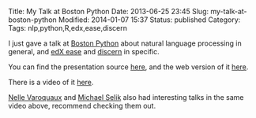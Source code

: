 Title: My Talk at Boston Python
Date: 2013-06-25 23:45
Slug: my-talk-at-boston-python
Modified: 2014-01-07 15:37
Status: published
Category: 
Tags: nlp,python,R,edx,ease,discern


I just gave a talk at [Boston Python](http://www.meetup.com/bostonpython/events/107649802/) about natural language processing in general, and [edX ease](https://github.com/edx/ease) and [discern](https://github.com/edx/discern) in specific.

You can find the presentation source [here](https://github.com/VikParuchuri/boston-python-ml), and the web version of it [here](http://vikparuchuri.github.io/boston-python-ml).

There is a video of it [here](http://www.youtube.com/watch?v=WSC1-XzyfJU#t=1h24m40s).

[Nelle Varoquaux](https://twitter.com/nvaroqua) and [Michael Selik](https://twitter.com/MikeSelik) also had interesting talks in the same video above, recommend checking them out.